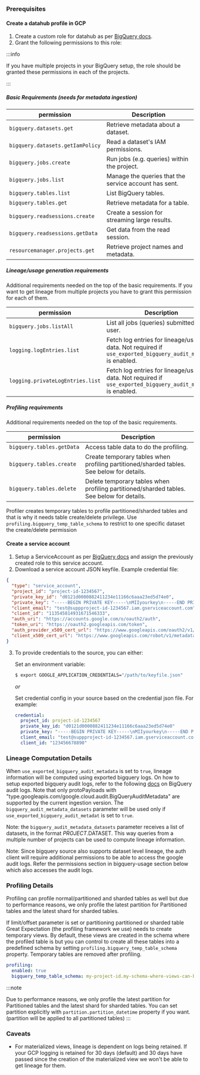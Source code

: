 ### Prerequisites

#### Create a datahub profile in GCP

1. Create a custom role for datahub as per [BigQuery docs](https://cloud.google.com/iam/docs/creating-custom-roles#creating_a_custom_role).
2. Grant the following permissions to this role:

:::info

If you have multiple projects in your BigQuery setup, the role should be granted these permissions in each of the projects.

:::

##### Basic Requirements (needs for metadata ingestion)

| permission                       | Description                                           |
| -------------------------------- | ----------------------------------------------------- |
| `bigquery.datasets.get`          | Retrieve metadata about a dataset.                    |
| `bigquery.datasets.getIamPolicy` | Read a dataset's IAM permissions.                     |
| `bigquery.jobs.create`           | Run jobs (e.g. queries) within the project.           |
| `bigquery.jobs.list`             | Manage the queries that the service account has sent. |
| `bigquery.tables.list`           | List BigQuery tables.                                 |
| `bigquery.tables.get`            | Retrieve metadata for a table.                        |
| `bigquery.readsessions.create`   | Create a session for streaming large results.         |
| `bigquery.readsessions.getData`  | Get data from the read session.                       |
| `resourcemanager.projects.get`   | Retrieve project names and metadata.                  |

##### Lineage/usage generation requirements

Additional requirements needed on the top of the basic requirements.
If you want to get lineage from multiple projects you have to grant this permission
for each of them.

| permission                       | Description                                                                                                  |
| -------------------------------- | ------------------------------------------------------------------------------------------------------------ |
| `bigquery.jobs.listAll`          | List all jobs (queries) submitted by any user.                                                               |
| `logging.logEntries.list`        | Fetch log entries for lineage/usage data. Not required if `use_exported_bigquery_audit_metadata` is enabled. |
| `logging.privateLogEntries.list` | Fetch log entries for lineage/usage data. Not required if `use_exported_bigquery_audit_metadata` is enabled. |

##### Profiling requirements

Additional requirements needed on the top of the basic requirements.

| permission                | Description                                                                               |
| ------------------------- | ----------------------------------------------------------------------------------------- |
| `bigquery.tables.getData` | Access table data to do the profiling.                                                    |
| `bigquery.tables.create`  | Create temporary tables when profiling partitioned/sharded tables. See below for details. |
| `bigquery.tables.delete`  | Delete temporary tables when profiling partitioned/sharded tables. See below for details. |

Profiler creates temporary tables to profile partitioned/sharded tables and that is why it needs table create/delete privilege.
Use `profiling.bigquery_temp_table_schema` to restrict to one specific dataset the create/delete permission

#### Create a service account

1. Setup a ServiceAccount as per [BigQuery docs](https://cloud.google.com/iam/docs/creating-managing-service-accounts#iam-service-accounts-create-console)
   and assign the previously created role to this service account.
2. Download a service account JSON keyfile.
   Example credential file:

```json
{
  "type": "service_account",
  "project_id": "project-id-1234567",
  "private_key_id": "d0121d0000882411234e11166c6aaa23ed5d74e0",
  "private_key": "-----BEGIN PRIVATE KEY-----\nMIIyourkey\n-----END PRIVATE KEY-----",
  "client_email": "test@suppproject-id-1234567.iam.gserviceaccount.com",
  "client_id": "113545814931671546333",
  "auth_uri": "https://accounts.google.com/o/oauth2/auth",
  "token_uri": "https://oauth2.googleapis.com/token",
  "auth_provider_x509_cert_url": "https://www.googleapis.com/oauth2/v1/certs",
  "client_x509_cert_url": "https://www.googleapis.com/robot/v1/metadata/x509/test%suppproject-id-1234567.iam.gserviceaccount.com"
}
```

3. To provide credentials to the source, you can either:

   Set an environment variable:

   ```sh
   $ export GOOGLE_APPLICATION_CREDENTIALS="/path/to/keyfile.json"
   ```

   _or_

   Set credential config in your source based on the credential json file. For example:

   ```yml
   credential:
     project_id: project-id-1234567
     private_key_id: "d0121d0000882411234e11166c6aaa23ed5d74e0"
     private_key: "-----BEGIN PRIVATE KEY-----\nMIIyourkey\n-----END PRIVATE KEY-----\n"
     client_email: "test@suppproject-id-1234567.iam.gserviceaccount.com"
     client_id: "123456678890"
   ```

### Lineage Computation Details

When `use_exported_bigquery_audit_metadata` is set to `true`, lineage information will be computed using exported bigquery logs. On how to setup exported bigquery audit logs, refer to the following [docs](https://cloud.google.com/bigquery/docs/reference/auditlogs#defining_a_bigquery_log_sink_using_gcloud) on BigQuery audit logs. Note that only protoPayloads with "type.googleapis.com/google.cloud.audit.BigQueryAuditMetadata" are supported by the current ingestion version. The `bigquery_audit_metadata_datasets` parameter will be used only if `use_exported_bigquery_audit_metadat` is set to `true`.

Note: the `bigquery_audit_metadata_datasets` parameter receives a list of datasets, in the format $PROJECT.$DATASET. This way queries from a multiple number of projects can be used to compute lineage information.

Note: Since bigquery source also supports dataset level lineage, the auth client will require additional permissions to be able to access the google audit logs. Refer the permissions section in bigquery-usage section below which also accesses the audit logs.

### Profiling Details

Profiling can profile normal/partitioned and sharded tables as well but due to performance reasons, we only profile the latest partition for Partitioned tables and the latest shard for sharded tables.

If limit/offset parameter is set or partitioning partitioned or sharded table Great Expectation (the profiling framework we use) needs to create temporary
views. By default, these views are created in the schema where the profiled table is but you can control to create all these
tables into a predefined schema by setting `profiling.bigquery_temp_table_schema` property.
Temporary tables are removed after profiling.

```yaml
profiling:
  enabled: true
  bigquery_temp_table_schema: my-project-id.my-schema-where-views-can-be-created
```

:::note

Due to performance reasons, we only profile the latest partition for Partitioned tables and the latest shard for sharded tables.
You can set partition explicitly with `partition.partition_datetime` property if you want. (partition will be applied to all partitioned tables)
:::

### Caveats

- For materialized views, lineage is dependent on logs being retained. If your GCP logging is retained for 30 days (default) and 30 days have passed since the creation of the materialized view we won't be able to get lineage for them.
